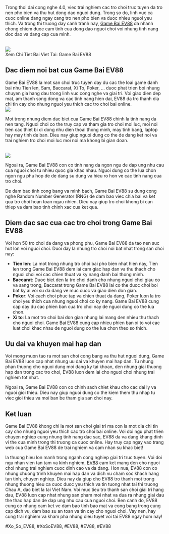 <p>Trong thoi dai cong nghe 4.0, viec trai nghiem cac tro choi truc tuyen da tro nen pho bien va thu hut dong dao nguoi dung. Trong so do, linh vuc ca cuoc online dang ngay cang tro nen pho bien va duoc nhieu nguoi yeu thich. Va trong thi truong day canh tranh nay, <a href="https://ev88.co.uk/game-bai-ev88/">Game Bai EV88</a> da nhanh chong chiem duoc cam tinh cua dong dao nguoi choi voi nhung tinh nang doc dao va dang cap cua minh.</p><br><img src="https://ev88.co.uk/wp-content/uploads/2025/02/game-bai-ev88-uu-diem.jpg"></br>
Xem Chi Tiet Bai Viet Tai: Game Bai EV88<h2>Dac diem noi bat cua Game Bai EV88</h2><p>Game Bai EV88 la mot san choi truc tuyen day du cac the loai game danh bai nhu Tien len, Sam, Baccarat, Xi To, Poker, … duoc phat trien boi nhung chuyen gia hang dau trong linh vuc cong nghe va giai tri. Voi giao dien dep mat, am thanh song dong va cac tinh nang hien dai, EV88 da tro thanh dia chi tin cay cho nhung nguoi yeu thich cac tro choi bai online.<br><img src="https://ev88.co.uk/wp-content/uploads/2025/03/logo.webp"></br><p>Mot trong nhung diem dac biet cua Game Bai EV88 chinh la tinh nang da nen tang. Nguoi choi co the truy cap va tham gia tro choi moi luc, moi noi tren cac thiet bi di dong nhu dien thoai thong minh, may tinh bang, laptop hay may tinh de ban. Dieu nay giup nguoi dung co the de dang ket noi va trai nghiem tro choi moi luc moi noi ma khong bi gian doan.</p><br><img src="https://ev88.co.uk/wp-content/uploads/2025/03/logo.webp"></br><p>Ngoai ra, Game Bai EV88 con co tinh nang da ngon ngu de dap ung nhu cau cua nguoi choi tu nhieu quoc gia khac nhau. Nguoi dung co the lua chon ngon ngu phu hop de de dang su dung va hieu ro hon ve cac tinh nang cua tro choi.<p>De dam bao tinh cong bang va minh bach, Game Bai EV88 su dung cong nghe Random Number Generator (RNG) de dam bao viec chia bai va ket qua tro choi hoan toan ngau nhien. Dieu nay giup tro choi khong bi can thiep va dam bao tinh chinh xac cua ket qua.</p><h2>Diem dac sac cua cac tro choi trong Game Bai EV88</h2><p>Voi hon 50 tro choi da dang va phong phu, Game Bai EV88 da tao nen suc hut lon voi nguoi choi. Duoi day la nhung tro choi noi bat nhat trong san choi nay:<ul>
<li><strong>Tien len</strong>: La mot trong nhung tro choi bai pho bien nhat hien nay, Tien len trong Game Bai EV88 dem lai cam giac hap dan va thu thach cho nguoi choi voi cac chien thuat va ky nang danh bai thong minh.</li>
<li><strong>Baccarat</strong>: Duoc biet den la tro choi danh cho nhung nguoi choi giau co va sang trong, Baccarat trong Game Bai EV88 lai co the duoc choi boi bat ky ai voi su da dang ve muc cuoc va giao dien don gian.</li>
<li><strong>Poker</strong>: Voi cach choi phuc tap va chien thuat da dang, Poker luon la tro choi yeu thich cua nhung nguoi choi co ky nang. Game Bai EV88 cung cap day du cac phien ban cua tro choi nay de nguoi dung co the lua chon.</li>
<li><strong>Xi to</strong>: La mot tro choi bai don gian nhung lai mang den nhieu thu thach cho nguoi choi. Game Bai EV88 cung cap nhieu phien ban xi to voi cac luat choi khac nhau de nguoi dung co the lua chon theo so thich.</li>
</ul><h2>Uu dai va khuyen mai hap dan</h2><p>Voi mong muon tao ra mot san choi cong bang va thu hut nguoi dung, Game Bai EV88 luon cap nhat nhung uu dai va khuyen mai hap dan. Tu nhung phan thuong cho nguoi dung moi dang ky tai khoan, den nhung giai thuong hap dan trong cac tro choi, EV88 luon dem lai cho nguoi choi nhung trai nghiem tot nhat.</p><p>Ngoai ra, Game Bai EV88 con co chinh sach chiet khau cho cac dai ly va nguoi gioi thieu. Dieu nay giup nguoi dung co the kiem them thu nhap tu viec gioi thieu va moi ban be tham gia san choi nay.</p><h2>Ket luan</h2><p>Game Bai EV88 khong chi la mot san choi giai tri ma con la mot dia chi tin cay cho nhung nguoi yeu thich cac tro choi bai online. Voi doi ngu phat trien chuyen nghiep cung nhung tinh nang dac sac, EV88 da va dang khang dinh vi the cua minh trong thi truong ca cuoc online. Hay truy cap ngay vao trang web cua Game Bai EV88 de trai nghiem va cam nhan su khac biet!</p><p>la thuong hieu lon manh trong nganh cong nghiep giai tri truc tuyen. Voi doi ngu nhan vien tan tam va kinh nghiem, <a href="https://ev88.co.uk/">EV88</a> cam ket mang den cho nguoi choi nhung trai nghiem cuoc dinh cao va da dang. Hon nua, EV88 con co nhung chuong trinh khuyen mai hap dan va dich vu cham soc khach hang tan tinh, chuyen nghiep. Dieu nay da giup cho EV88 tro thanh mot trong nhung thuong hieu ca cuoc duoc yeu thich va tin tuong nhat tai thi truong Chau A, dac biet la tai Viet Nam. Voi muc tieu tro thanh san choi giai tri hang dau, EV88 luon cap nhat nhung san pham moi nhat va dua ra nhung giai dau the thao hap dan de dap ung nhu cau cua nguoi choi. Ben canh do, EV88 cung co nhung cam ket ve dam bao tinh bao mat va cong bang trong cung cap dich vu, dam bao su an toan va tin cay cho nguoi choi. Vay nen, hay cung trai nghiem va kham pha nhung dieu tuyet voi tai EV88 ngay hom nay!</p>
#Xo_So_EV88, #XoSoEV88, #EV88, #EV88, #EV88
